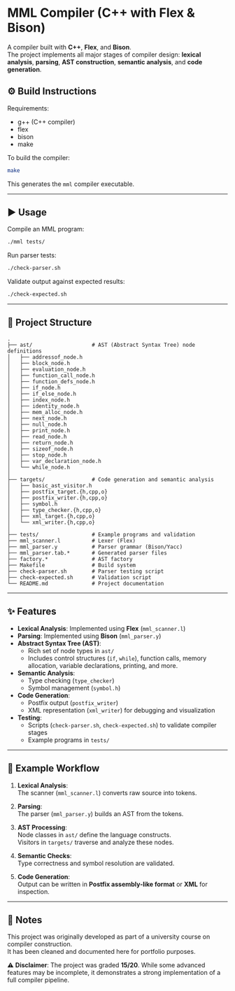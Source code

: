 # MML Compiler (C++ with Flex & Bison) 
A compiler built with **C++**, **Flex**, and **Bison**.  
The project implements all major stages of compiler design: **lexical analysis**, **parsing**, **AST construction**, **semantic analysis**, and **code generation**. 

## ⚙️ Build Instructions

Requirements:
- g++ (C++ compiler)
- flex
- bison
- make

To build the compiler:
```bash
make
```

This generates the `mml` compiler executable.

---

## ▶️ Usage

Compile an MML program:
```bash
./mml tests/
```

Run parser tests:
```bash
./check-parser.sh
```

Validate output against expected results:
```bash
./check-expected.sh
```

---

## 📂 Project Structure

```
.
├── ast/                   # AST (Abstract Syntax Tree) node definitions
│   ├── addressof_node.h
│   ├── block_node.h
│   ├── evaluation_node.h
│   ├── function_call_node.h
│   ├── function_defs_node.h
│   ├── if_node.h
│   ├── if_else_node.h
│   ├── index_node.h
│   ├── identity_node.h
│   ├── mem_alloc_node.h
│   ├── next_node.h
│   ├── null_node.h
│   ├── print_node.h
│   ├── read_node.h
│   ├── return_node.h
│   ├── sizeof_node.h
│   ├── stop_node.h
│   ├── var_declaration_node.h
│   └── while_node.h
│
├── targets/               # Code generation and semantic analysis
│   ├── basic_ast_visitor.h
│   ├── postfix_target.{h,cpp,o}
│   ├── postfix_writer.{h,cpp,o}
│   ├── symbol.h
│   ├── type_checker.{h,cpp,o}
│   ├── xml_target.{h,cpp,o}
│   └── xml_writer.{h,cpp,o}
│
├── tests/                 # Example programs and validation
├── mml_scanner.l          # Lexer (Flex)
├── mml_parser.y           # Parser grammar (Bison/Yacc)
├── mml_parser.tab.*       # Generated parser files
├── factory.*              # AST factory
├── Makefile               # Build system
├── check-parser.sh        # Parser testing script
├── check-expected.sh      # Validation script
└── README.md              # Project documentation
```

---

## ✨ Features

- **Lexical Analysis**: Implemented using **Flex** (`mml_scanner.l`)
- **Parsing**: Implemented using **Bison** (`mml_parser.y`)
- **Abstract Syntax Tree (AST)**:  
  - Rich set of node types in `ast/`  
  - Includes control structures (`if`, `while`), function calls, memory allocation, variable declarations, printing, and more.
- **Semantic Analysis**:  
  - Type checking (`type_checker`)  
  - Symbol management (`symbol.h`)
- **Code Generation**:  
  - Postfix output (`postfix_writer`)  
  - XML representation (`xml_writer`) for debugging and visualization
- **Testing**:  
  - Scripts (`check-parser.sh`, `check-expected.sh`) to validate compiler stages
  - Example programs in `tests/`

---

## 🧩 Example Workflow

1. **Lexical Analysis**:  
   The scanner (`mml_scanner.l`) converts raw source into tokens.

2. **Parsing**:  
   The parser (`mml_parser.y`) builds an AST from the tokens.

3. **AST Processing**:  
   Node classes in `ast/` define the language constructs.  
   Visitors in `targets/` traverse and analyze these nodes.

4. **Semantic Checks**:  
   Type correctness and symbol resolution are validated.

5. **Code Generation**:  
   Output can be written in **Postfix assembly-like format** or **XML** for inspection.

---

## 📖 Notes

This project was originally developed as part of a university course on compiler construction.  
It has been cleaned and documented here for portfolio purposes.  

⚠️ **Disclaimer**: The project was graded **15/20**. While some advanced features may be incomplete, it demonstrates a strong implementation of a full compiler pipeline.

